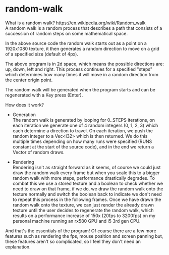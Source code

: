 # random-walk

What is a random walk? <https://en.wikipedia.org/wiki/Random_walk>  
A random walk is a random process that describes a path that consists of a succession of random steps on some mathematical space.  

In the above source code the random walk starts out as a point on a 1920x1080 texture, it then generates a random direction to move on a grid of a specified size (default of 4px).  

The above program is in 2d space, which means the possible directions are: up, down, left and right. This process continues for a specified "steps" which determines how many times it will move in a random direction from the center origin point.  

The random walk will be generated when the program starts and can be regenerated with a Key press (Enter).  

How does it work?

- Generation  
The random walk is generated by looping for 0..STEPS iterations, on each iteration we generate one of 4 random integers (0, 1, 2, 3) which each determine a direction to travel. 
On each iteration, we push the random integer to a Vec<i32\> which is then returned. We do this multiple times depending on how many runs were specified (RUNS constant at the start of the source code), and in the end we return a Vector of random draws.

- Rendering  
Rendering isn't as straight forward as it seems, of course we could just draw the random walk every frame but when you scale this to a bigger random walk with more steps, performance drastically degrades. To combat this we use a stored texture and a boolean to check whether we need to draw on that frame, if we do, we draw the random walk onto the texture normally and switch the boolean back to indicate we don't need to repeat this process in the following frames. Once we have drawn the random walk onto the texture, we can just render the already drawn texture until the user decides to regenerate the random walk, which results on a performance increase of 150x (20fps to 3200fps) on my personal machine running an rx580 GPU and i5 3rd gen CPU.  

And that's the essentials of the program! Of course there are a few more features such as rendering the fps, mouse position and screen panning but, these features aren't so complicated, so I feel they don't need an explanation.